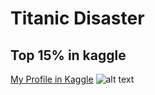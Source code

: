 # Titanic Disaster 
## Top 15% in kaggle 

[My Profile in Kaggle](https://www.kaggle.com/firuzjuraev)
![alt text](https://static1.squarespace.com/static/5006453fe4b09ef2252ba068/5095eabce4b06cb305058603/5095eabce4b02d37bef4c24c/1352002236895/100_anniversary_titanic_sinking_by_esai8mellows-d4xbme8.jpg "Titanic")
